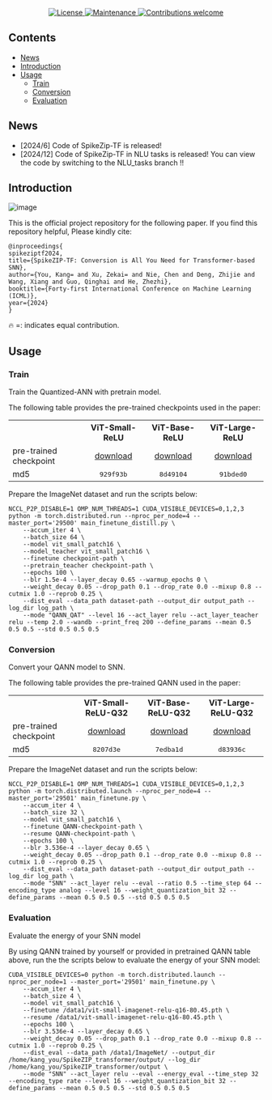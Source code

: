 <p align="center">
  <a href="https://opensource.org/license/mulanpsl-2-0">
    <img src="https://img.shields.io/badge/License-MuLan_PSL_2.0-blue.svg" alt="License">
  </a>
  <a href="https://github.com/">
    <img src="https://img.shields.io/badge/Maintained%3F-yes-green.svg" alt="Maintenance">
  </a>
  <a href="https://github.com/">
    <img src="https://img.shields.io/badge/Contributions-welcome-brightgreen.svg?style=flat" alt="Contributions welcome">
  </a>
</p>


## Contents
- [News](#news)
- [Introduction](#introduction)
- [Usage](#Usage)
  - [Train](#Train)
  - [Conversion](#Conversion)
  - [Evaluation](#Evaluation)

## News

- [2024/6] Code of SpikeZip-TF is released!
- [2024/12] Code of SpikeZip-TF in NLU tasks is released! You can view the code by switching to the NLU_tasks branch !!

## Introduction

![image](https://github.com/Intelligent-Computing-Research-Group/SpikeZIP_transformer/assets/74498528/91609adb-56f2-49e1-92fe-9596b38cb9f4)


This is the official project repository for the following paper. If you find this repository helpful, Please kindly cite:
```
@inproceedings{
spikeziptf2024,
title={SpikeZIP-TF: Conversion is All You Need for Transformer-based SNN},
author={You, Kang= and Xu, Zekai= and Nie, Chen and Deng, Zhijie and Wang, Xiang and Guo, Qinghai and He, Zhezhi},
booktitle={Forty-first International Conference on Machine Learning (ICML)},
year={2024}
}
```
:fire: =: indicates equal contribution.

## Usage

### Train

Train the Quantized-ANN with pretrain model.

The following table provides the pre-trained checkpoints used in the paper:

<table><tbody>
<!-- START TABLE -->
<!-- TABLE HEADER -->
<th valign="bottom"></th>
<th valign="bottom">ViT-Small-ReLU</th>
<th valign="bottom">ViT-Base-ReLU</th>
<th valign="bottom">ViT-Large-ReLU</th>
<!-- TABLE BODY -->
<tr><td align="left">pre-trained checkpoint</td>
<td align="center"><a href="https://huggingface.co/XianYiyk/SpikeZIP-TF-vit-small-patch16-relu/resolve/main/vit-small-patch16-relu-82.34.pth">download</a></td>
<td align="center"><a href="https://huggingface.co/XianYiyk/SpikeZIP-TF-vit-base-patch16-relu/resolve/main/vit_base_patch16_ReLU_83.458.pth">download</a></td>
<td align="center"><a href="https://huggingface.co/XianYiyk/SpikeZIP-TF-vit-large-patch16-relu/resolve/main/vit-large-imagenet-relu-85.41.pth">download</a></td>
</tr>
<tr><td align="left">md5</td>
<td align="center"><tt>929f93b</tt></td>
<td align="center"><tt>8d49104</tt></td>
<td align="center"><tt>91bded0</tt></td>
</tr>
</tbody></table>

Prepare the ImageNet dataset and run the scripts below:
```
NCCL_P2P_DISABLE=1 OMP_NUM_THREADS=1 CUDA_VISIBLE_DEVICES=0,1,2,3 python -m torch.distributed.run --nproc_per_node=4 --master_port='29500' main_finetune_distill.py \
    --accum_iter 4 \
    --batch_size 64 \
    --model vit_small_patch16 \
    --model_teacher vit_small_patch16 \
    --finetune checkpoint-path \
    --pretrain_teacher checkpoint-path \
    --epochs 100 \
    --blr 1.5e-4 --layer_decay 0.65 --warmup_epochs 0 \
    --weight_decay 0.05 --drop_path 0.1 --drop_rate 0.0 --mixup 0.8 --cutmix 1.0 --reprob 0.25 \
    --dist_eval --data_path dataset-path --output_dir output_path --log_dir log_path \
    --mode "QANN_QAT" --level 16 --act_layer relu --act_layer_teacher relu --temp 2.0 --wandb --print_freq 200 --define_params --mean 0.5 0.5 0.5 --std 0.5 0.5 0.5
```

### Conversion

Convert your QANN model to SNN.

The following table provides the pre-trained QANN used in the paper:

<table><tbody>
<!-- START TABLE -->
<!-- TABLE HEADER -->
<th valign="bottom"></th>
<th valign="bottom">ViT-Small-ReLU-Q32</th>
<th valign="bottom">ViT-Base-ReLU-Q32</th>
<th valign="bottom">ViT-Large-ReLU-Q32</th>
<!-- TABLE BODY -->
<tr><td align="left">pre-trained checkpoint</td>
<td align="center"><a href="https://huggingface.co/XianYiyk/SpikeZIP-TF-vit-small-patch16-relu-q32/resolve/main/vit-small-imagenet-relu-q32-81.59.pth">download</a></td>
<td align="center"><a href="https://huggingface.co/XianYiyk/SpikeZIP-TF-vit-base-patch16-relu-q32/resolve/main/vit-base-imagenet-relu-q32-82.83.pth">download</a></td>
<td align="center"><a href="https://huggingface.co/XianYiyk/SpikeZIP-TF-vit-large-patch16-relu-q32/resolve/main/vit-large-imagenet-relu-q32-83.86.pth">download</a></td>
</tr>
<tr><td align="left">md5</td>
<td align="center"><tt>8207d3e</tt></td>
<td align="center"><tt>7edba1d</tt></td>
<td align="center"><tt>d83936c</tt></td>
</tr>
</tbody></table>


Prepare the ImageNet dataset and run the scripts below:
```
NCCL_P2P_DISABLE=1 OMP_NUM_THREADS=1 CUDA_VISIBLE_DEVICES=0,1,2,3 python -m torch.distributed.launch --nproc_per_node=4 --master_port='29501' main_finetune.py \
    --accum_iter 4 \
    --batch_size 32 \
    --model vit_small_patch16 \
    --finetune QANN-checkpoint-path \
    --resume QANN-checkpoint-path \
    --epochs 100 \
    --blr 3.536e-4 --layer_decay 0.65 \
    --weight_decay 0.05 --drop_path 0.1 --drop_rate 0.0 --mixup 0.8 --cutmix 1.0 --reprob 0.25 \
    --dist_eval --data_path dataset-path --output_dir output_path --log_dir log_path \
    --mode "SNN" --act_layer relu --eval --ratio 0.5 --time_step 64 --encoding_type analog --level 16 --weight_quantization_bit 32 --define_params --mean 0.5 0.5 0.5 --std 0.5 0.5 0.5
```

### Evaluation
Evaluate the energy of your SNN model

By using QANN trained by yourself or provided in pretrained QANN table above, run the the scripts below to evaluate the energy of your SNN model:
```
CUDA_VISIBLE_DEVICES=0 python -m torch.distributed.launch --nproc_per_node=1 --master_port='29501' main_finetune.py \
    --accum_iter 4 \
    --batch_size 4 \
    --model vit_small_patch16 \
    --finetune /data1/vit-small-imagenet-relu-q16-80.45.pth \
    --resume /data1/vit-small-imagenet-relu-q16-80.45.pth \
    --epochs 100 \
    --blr 3.536e-4 --layer_decay 0.65 \
    --weight_decay 0.05 --drop_path 0.1 --drop_rate 0.0 --mixup 0.8 --cutmix 1.0 --reprob 0.25 \
    --dist_eval --data_path /data1/ImageNet/ --output_dir /home/kang_you/SpikeZIP_transformer/output/ --log_dir /home/kang_you/SpikeZIP_transformer/output \
    --mode "SNN" --act_layer relu --eval --energy_eval --time_step 32 --encoding_type rate --level 16 --weight_quantization_bit 32 --define_params --mean 0.5 0.5 0.5 --std 0.5 0.5 0.5
```

